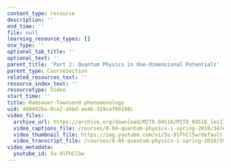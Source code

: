 ```yaml
---
content_type: resource
description: ''
end_time: ''
file: null
learning_resource_types: []
ocw_type: ''
optional_tab_title: ''
optional_text: ''
parent_title: 'Part 2: Quantum Physics in One-dimensional Potentials'
parent_type: CourseSection
related_resources_text: ''
resource_index_text: ''
resourcetype: Video
start_time: ''
title: Ramsauer-Townsend phenomenology
uid: 460492ba-0ca2-a5bd-ae4b-319caf09198c
video_files:
  archive_url: https://archive.org/download/MIT8.04S16/MIT8_04S16_lec17_s3_300k.mp4
  video_captions_file: /courses/8-04-quantum-physics-i-spring-2016/347e689b1ea25e269578ba1a14e7d1a5_5u-9lFhCl5w.vtt
  video_thumbnail_file: https://img.youtube.com/vi/5u-9lFhCl5w/default.jpg
  video_transcript_file: /courses/8-04-quantum-physics-i-spring-2016/59e712a20121bf94abeee3030dfa3389_5u-9lFhCl5w.pdf
video_metadata:
  youtube_id: 5u-9lFhCl5w
---
```

